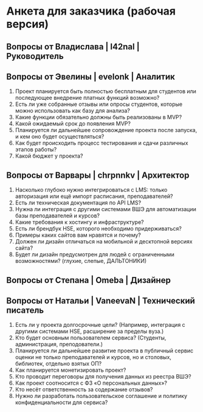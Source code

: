 #  Анкета для заказчика (рабочая версия)

## Вопросы от Владислава | l42nal | Руководитель

## Вопросы от Эвелины | evelonk | Аналитик

1)  Проект планируется быть полностью бесплатным для студентов или последующее внедрение платных функций возможно?
2)  Есть ли уже собранные отзывы или опросы студентов, которые можно использовать как базу для анализа?
3)  Какие функции обязательно должны быть реализованы в MVP?
4)  Какой ожидаемый срок до появления MVP?
5)  Планируется ли дальнейшее сопровождение проекта после запуска, и кем оно будет осуществляться?
6)  Как будет происходить процесс тестирования и сдачи различных этапов работы?
7)  Какой бюджет у проекта?

## Вопросы от Варвары | chrpnnkv | Архитектор
1) Насколько глубоко нужно интегрироваться с LMS: только авторизация или ещё импорт расписания, преподавателей?
2) Есть ли техническая документация по API LMS?
3) Нужна ли интеграция с другими системами ВШЭ для автоматизации базы преподавателей и курсов?
4) Какие требования к хостингу и инфраструктуре?
5) Есть ли брендбук HSE, которого необходимо придерживаться?
6) Примеры каких сайтов вам нравятся и почему?
7) Должен ли дизайн отличаться на мобильной и десктопной версиях сайта?
8) Будет ли дизайн предусмотрен для людей с ограниченными возможностями? (глухие, слепые, ДАЛЬТОНИКИ)

## Вопросы от Степана | Omeba | Дизайнер

## Вопросы от Натальи | VaneevaN | Технический писатель
1. Есть ли у проекта долгосрочные цели? (Например, интеграция с другими системами HSE, расширение за пределы вуза.)
2. Кто будет основным пользователем сервиса? (Студенты, администрация, преподователи.)
3. Планируется ли дальнейшее развитие проекта в публичный сервис оценки не только преподавателей и курсов, но и столовых, библиотек, отдельно взятых ОП?
4. Как планируется монетизировать проект?
5. Кто проводит переговоры для получения данных из реестра ВШЭ?
6. Как проект соотносится с ФЗ «О персональных данных»?
7. Кто несёт ответственность за содержание отзывов?
8. Нужно ли разработать пользовательское соглашение и политику конфиденциальности для сервиса?